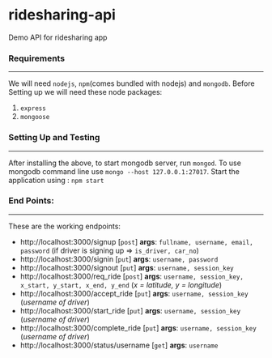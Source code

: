 # ridesharing-api
Demo API for ridesharing app
### Requirements
---
We will need `nodejs`, `npm`(comes bundled with nodejs) and `mongodb`. 
Before Setting up we will need these node packages:
1. `express`
2. `mongoose`
### Setting Up and Testing
---
After installing the above, to start mongodb server, run `mongod`. To use mongodb command line use `mongo --host 127.0.0.1:27017`. 
Start the application using : `npm start`
### End Points:
---
These are the working endpoints: 
-  http://localhost:3000/signup [`post`] 
**args**: `fullname, username, email, password` (if driver is signing up => `is_driver, car_no`)
- http://localhost:3000/signin [`put`] 
**args**: `username, password`
- http://localhost:3000/signout [`put`]
**args**: `username, session_key`
- http://localhost:3000/req_ride [`post`]
**args**: `username, session_key, x_start, y_start, x_end, y_end` (*x = latitude, y = longitude*)
- http://localhost:3000/accept_ride [`put`]
**args**: `username, session_key` (*username of driver*)
- http://localhost:3000/start_ride [`put`]
**args**: `username, session_key` (*username of driver*)
- http://localhost:3000/complete_ride [`put`]
**args**: `username, session_key` (*username of driver*)
- http://localhost:3000/status/username [`get`]
**args**: `username`
